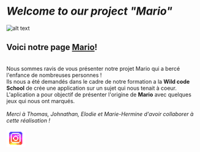 # *Welcome to our project "Mario"*
![alt text](https://upload.wikimedia.org/wikipedia/commons/thumb/d/d2/Affiche_Super_Mario_Bros_%282023%29.jpg/640px-Affiche_Super_Mario_Bros_%282023%29.jpg)
## Voici notre page [Mario](https://najimkeb.github.io/Mario/)!
<br>
Nous sommes ravis de vous présenter notre projet Mario qui a bercé l'enfance de nombreuses personnes ! 
<br>
Ils nous a été demandés dans le cadre de notre formation a la <strong>Wild code School</strong> de crée une application sur un sujet qui nous tenait à coeur.
<br>
L'aplication a pour objectif de présenter l'origine de <strong>Mario</strong> avec quelques jeux qui nous ont marqués.
<br>
<br>
<i>Merci à Thomas, Johnathan, Elodie et Marie-Hermine d'avoir collaborer à cette réalisation !</i>
<br>
<br>
<a href="https://www.instagram.com/mariobrossdu31/">
<img alt="mario" src="https://github.com/Najimkeb/Mario/blob/main/img/instag.png" width="50" height="auto" />
</a>
